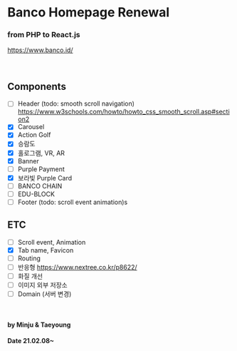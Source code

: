 # Banco Homepage Renewal

### from PHP to React.js

https://www.banco.id/

<br>

## Components

- [ ] Header (todo: smooth scroll navigation) https://www.w3schools.com/howto/howto_css_smooth_scroll.asp#section2
- [x] Carousel
- [x] Action Golf
- [x] 승람도
- [x] 홀로그램, VR, AR
- [x] Banner
- [ ] Purple Payment
- [x] 보라빛 Purple Card
- [ ] BANCO CHAIN
- [ ] EDU-BLOCK
- [ ] Footer (todo: scroll event animation)s

## ETC

- [ ] Scroll event, Animation
- [x] Tab name, Favicon
- [ ] Routing
- [ ] 반응형 https://www.nextree.co.kr/p8622/
- [ ] 화질 개선
- [ ] 이미지 외부 저장소
- [ ] Domain (서버 변경)

<br>

#### by Minju & Taeyoung

#### Date 21.02.08~
